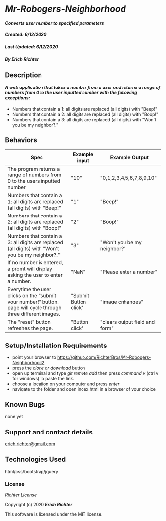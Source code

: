 # _Mr-Robogers-Neighborhood_

#### _Converts user number to specified parameters_
##### __Created:__ 6/12/2020
##### __Last Updated:__ 6/12/2020 
##### By _**Erich Richter**_  

## Description

#### _A web application that takes a number from a user and returns a range of numbers from 0 to the user inputted number with the following exceptions:_

* Numbers that contain a 1: all digits are replaced (all digits) with "Beep!"
* Numbers that contain a 2: all digits are replaced (all digits) with "Boop!"
* Numbers that contain a 3: all digits are replaced (all digits) with "Won't you be my neighbor?."

## Behaviors

| Spec| Example input | Example Output
| ----------- | ----------- | ----------- |
| The program returns a range of numbers from 0 to the users inputted number | "10" | "0,1,2,3,4,5,6,7,8,9,10" |
| Numbers that contain a 1: all digits are replaced (all digits) with "Beep!" | "1" | "Beep!" |
| Numbers that contain a 2: all digits are replaced (all digits) with "Boop!" | "2" | "Boop!" |
| Numbers that contain a 3: all digits are replaced (all digits) with "Won't you be my neighbor?." | "3" | "Won't you be my neighbor?" |
| If no number is entered, a promt will display asking the user to enter a number. | "NaN" | "Please enter a number" |
| Everytime the user clicks on the "submit your number!" button, page will cycle through three different images. | "Submit Button click" | "image cnhanges" |
| The "reset" button refreshes the page. | "Button click" | "clears output field and form" |

## Setup/Installation Requirements

* point your browser to https://github.com/RichterBros/Mr-Robogers-Neighborhood2
* press the _clone or download_ button
* open up terminal and type _git remote add_ then press _command v_ (ctrl v for windows) to paste the link.
* choose a location on your computer and press _enter_
* navigate to the folder and open index.html in a browser of your choice

## Known Bugs

none yet

## Support and contact details

erich.richter@gmail.com

## Technologies Used

html/css/bootstrap/jquery

### License

*Richter License*

Copyright (c) 2020 **_Erich Richter_**

This software is licensed under the MIT license.